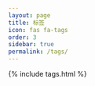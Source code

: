 ```yaml
---
layout: page
title: 标签
icon: fas fa-tags
order: 3
sidebar: true
permalink: /tags/
---
```

{% include tags.html %}
